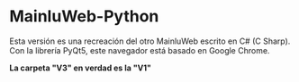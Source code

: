 # MainluWeb-Python
Esta versión es una recreación del otro MainluWeb escrito en C# (C Sharp).
Con la librería PyQt5, este navegador está basado en Google Chrome.

**La carpeta "V3" en verdad es la "V1"**
